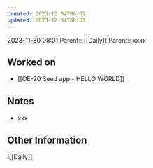```yaml
---
created: 2023-12-04T08:01
updated: 2023-12-04T08:03
---
```

2023-11-30 08:01
Parent:: [[Daily]] 
Parent:: xxxx
## Worked on

- [[OE-20 Seed app - HELLO WORLD]]

## Notes

- xxx

## Other Information

![[Daily]]

